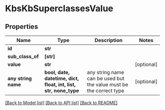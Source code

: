 # KbsKbSuperclassesValue


## Properties
Name | Type | Description | Notes
------------ | ------------- | ------------- | -------------
**id** | **str** |  | 
**sub_class_of** | **[str]** |  | 
**value** | **str** |  | [optional] 
**any string name** | **bool, date, datetime, dict, float, int, list, str, none_type** | any string name can be used but the value must be the correct type | [optional]

[[Back to Model list]](../README.md#documentation-for-models) [[Back to API list]](../README.md#documentation-for-api-endpoints) [[Back to README]](../README.md)


